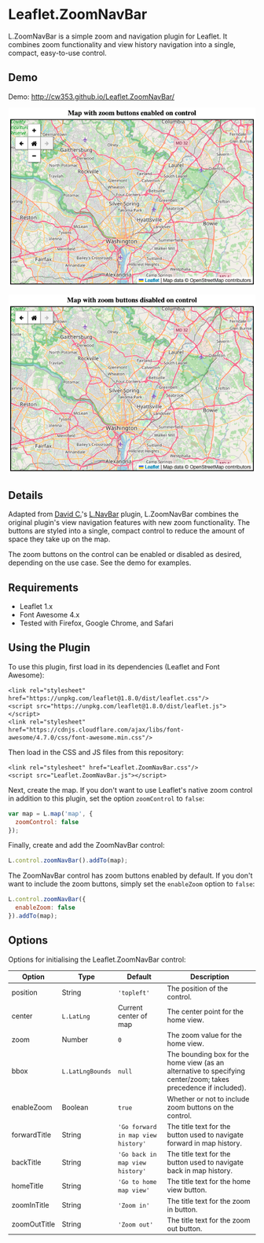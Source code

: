 Leaflet.ZoomNavBar
==============

L.ZoomNavBar is a simple zoom and navigation plugin for Leaflet. It combines zoom functionality and view history navigation into a single, compact, easy-to-use control.

## Demo

Demo: http://cw353.github.io/Leaflet.ZoomNavBar/

![Leaflet.ZoomNavBar screenshot with zoom controls enabled](./screenshot1.png)  

![Leaflet.ZoomNavBar screenshot with zoom controls disabled](./screenshot2.png)

## Details

Adapted from <a href='https://github.com/davidchouse/'>David C.</a>'s <a href='https://github.com/davidchouse/Leaflet.NavBar'>L.NavBar</a> plugin, L.ZoomNavBar combines the original plugin's view navigation features with new zoom functionality. The buttons are styled into a single, compact control to reduce the amount of space they take up on the map.

The zoom buttons on the control can be enabled or disabled as desired, depending on the use case. See the demo for examples.

## Requirements
- Leaflet 1.x
- Font Awesome 4.x
- Tested with Firefox, Google Chrome, and Safari 

## Using the Plugin

To use this plugin, first load in its dependencies (Leaflet and Font Awesome):

```
<link rel="stylesheet" href="https://unpkg.com/leaflet@1.8.0/dist/leaflet.css"/>
<script src="https://unpkg.com/leaflet@1.8.0/dist/leaflet.js"></script>
<link rel="stylesheet" href="https://cdnjs.cloudflare.com/ajax/libs/font-awesome/4.7.0/css/font-awesome.min.css"/>
```

Then load in the CSS and JS files from this repository:

```
<link rel="stylesheet" href="Leaflet.ZoomNavBar.css"/>
<script src="Leaflet.ZoomNavBar.js"></script>
```

Next, create the map. If you don't want to use Leaflet's native zoom control in addition to this plugin, set the option `zoomControl` to `false`:

````js
var map = L.map('map', {
  zoomControl: false
});
````

Finally, create and add the ZoomNavBar control:

````js
L.control.zoomNavBar().addTo(map);
````

The ZoomNavBar control has zoom buttons enabled by default. If you don't want to include the zoom buttons, simply set the `enableZoom` option to `false`:

````js
L.control.zoomNavBar({
  enableZoom: false
}).addTo(map);
````

## Options

Options for initialising the Leaflet.ZoomNavBar control:

| Option | Type | Default | Description
| --- | --- | --- | ---
| position | String | `'topleft'` | The position of the control.
| center | `L.LatLng` | Current center of map | The center point for the home view.
| zoom | Number | `0` | The zoom value for the home view.
| bbox | `L.LatLngBounds` | `null` | The bounding box for the home view (as an alternative to specifying center/zoom; takes precedence if included).
| enableZoom | Boolean | `true` | Whether or not to include zoom buttons on the control.
| forwardTitle | String | `'Go forward in map view history'` | The title text for the button used to navigate forward in map history.
| backTitle | String | `'Go back in map view history'` | The title text for the button used to navigate back in map history.
| homeTitle | String | `'Go to home map view'` | The title text for the home view button.
| zoomInTitle | String | `'Zoom in'` | The title text for the zoom in button.
| zoomOutTitle | String | `'Zoom out'` | The title text for the zoom out button.
